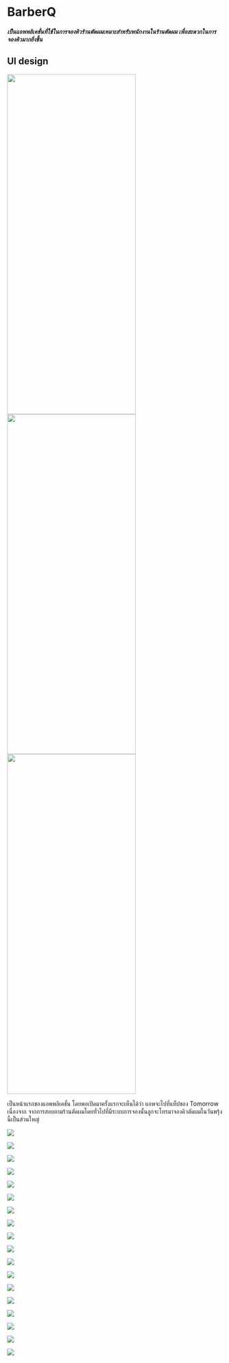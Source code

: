 # BarberQ
##### เป็นแอพพลิเคชั่นที่ใช้ในการจองคิวร้านตัดผมเหมาะสำหรับพนักงานในร้านตัดผม เพื่อสะดวกในการจองคิวมากยิ่งขึ้น
## UI design

<img src="/images/1.png" width="300" height="790"> <img src="/images/2.png" width="300" height="790"><img src="/images/3.png" width="300" height="790">      
<p>เป็นหน้าแรกของแอพพลิเคชั่น โดยพอเปิดมาครั้งแรกจะเห็นได้ว่า แอพจะไปที่แท็ปของ Tomorrow เนื่องจาก จากการสอบถามร้านตัดผมโดยทั่วไปที่มีระบบการจองนั้นลูกจะโทรมาจองคิวตัดผมในวันพรุ้งนี้เป็นส่วนใหญ่</p>

![](/images/4.png)

![](/images/5.png)

![](/images/6.png)

![](/images/7.png)

![](/images/8.png)

![](/images/9.png)

![](/images/10.png)

![](/images/11.png)

![](/images/12.png)

![](/images/13.png)

![](/images/14.png)

![](/images/15.png)

![](/images/16.png)

![](/images/17.png)

![](/images/18.png)

![](/images/19.png)

![](/images/20.png)

![](/images/21.png)
